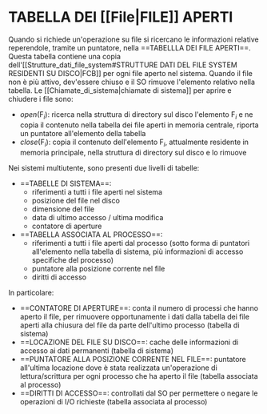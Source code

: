 # TABELLA DEI [[File|FILE]] APERTI
Quando si richiede un'operazione su file si ricercano le informazioni relative reperendole, tramite un puntatore, nella ==TABELLLA DEI FILE APERTI==. Questa tabella contiene una copia dell'[[Strutture_dati_file_system#STRUTTURE DATI DEL FILE SYSTEM RESIDENTI SU DISCO|FCB]] per ogni file aperto nel sistema. Quando il file non è più attivo, dev'essere chiuso e il SO rimuove l'elemento relativo nella tabella.
Le [[Chiamate_di_sistema|chiamate di sistema]] per aprire e chiudere i file sono:
- $open(\text{F}_{i})$: ricerca nella struttura di directory sul disco l'elemento $\text{F}_{i}$ e ne copia il contenuto nella tabella dei file aperti in memoria centrale, riporta un puntatore all'elemento della tabella
- $close(\text{F}_{i})$: copia il contenuto dell'elemento $\text{F}_{i}$, attualmente residente in memoria principale, nella struttura di directory sul disco e lo rimuove

Nei sistemi multiutente, sono presenti due livelli di tabelle:
- ==TABELLE DI SISTEMA==:
	- riferimenti a tutti i file aperti nel sistema
	- posizione del file nel disco
	- dimensione del file
	- data di ultimo accesso / ultima modifica
	- contatore di aperture
- ==TABELLA ASSOCIATA AL PROCESSO==:
	- riferimenti a tutti i file aperti dal processo (sotto forma di puntatori all'elemento nella tabella di sistema, più informazioni di accesso specifiche del processo)
	- puntatore alla posizione corrente nel file
	- diritti di accesso

In particolare:
- ==CONTATORE DI APERTURE==: conta il numero di processi che hanno aperto il file, per rimuovere opportunamente i dati dalla tabella dei file aperti alla chiusura del file da parte dell'ultimo processo (tabella di sistema)
- ==LOCAZIONE DEL FILE SU DISCO==: cache delle informazioni di accesso ai dati permanenti (tabella di sistema)
- ==PUNTATORE ALLA POSIZIONE CORRENTE NEL FILE==: puntatore alI'ultima locazione dove è stata realizzata un'operazione di lettura/scrittura per ogni processo che ha aperto il file (tabella associata al processo)
- ==DIRITTI DI ACCESSO==: controllati dal SO per permettere o negare le operazioni di I/O richieste (tabella associata al processo)